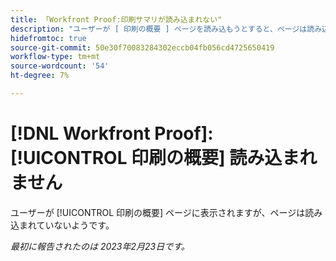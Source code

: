```yaml
---
title: 「Workfront Proof:印刷サマリが読み込まれない"
description: "ユーザーが [ 印刷の概要 ] ページを読み込もうとすると、ページは読み込み中のように見えますが、読み込みは行われません。"
hidefromtoc: true
source-git-commit: 50e30f70083284302eccb04fb056cd4725650419
workflow-type: tm+mt
source-wordcount: '54'
ht-degree: 7%

---
```



# [!DNL Workfront Proof]: [!UICONTROL 印刷の概要] 読み込まれません

ユーザーが [!UICONTROL 印刷の概要] ページに表示されますが、ページは読み込まれていないようです。

_最初に報告されたのは 2023年2月23日です。_

